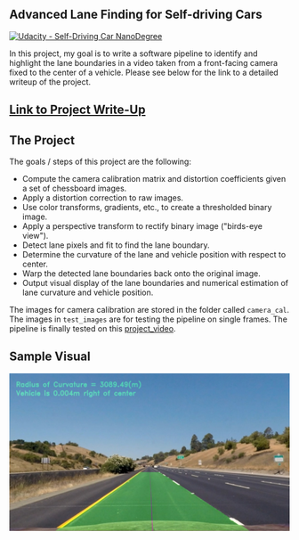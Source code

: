 ## Advanced Lane Finding for Self-driving Cars
[![Udacity - Self-Driving Car NanoDegree](https://s3.amazonaws.com/udacity-sdc/github/shield-carnd.svg)](http://www.udacity.com/drive)

[//]: # (Image References)
[image_sample]: ./output_images/straight_lines1_lanefill.jpg "Straight Line Image 1 Lanefill"


In this project, my goal is to write a software pipeline to identify and highlight the lane boundaries in a video taken from a front-facing camera fixed to the center of a vehicle. Please see below for the link to a detailed writeup of the project.

[Link to Project Write-Up](./P2_AdvLaneLines_Writeup.md)
---

The Project
---

The goals / steps of this project are the following:

* Compute the camera calibration matrix and distortion coefficients given a set of chessboard images.
* Apply a distortion correction to raw images.
* Use color transforms, gradients, etc., to create a thresholded binary image.
* Apply a perspective transform to rectify binary image ("birds-eye view").
* Detect lane pixels and fit to find the lane boundary.
* Determine the curvature of the lane and vehicle position with respect to center.
* Warp the detected lane boundaries back onto the original image.
* Output visual display of the lane boundaries and numerical estimation of lane curvature and vehicle position.

The images for camera calibration are stored in the folder called `camera_cal`.  The images in `test_images` are for testing the pipeline on single frames. The pipeline is finally tested on this [project_video](./project_video.mp4).

Sample Visual
---

![alt text][image_sample]